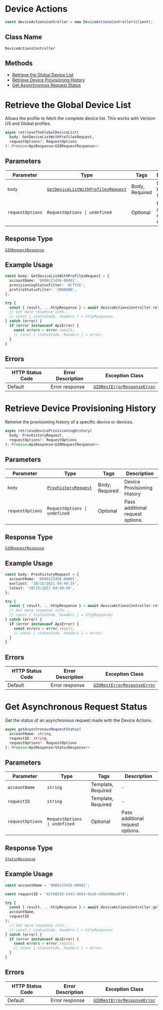 # Device Actions

```ts
const deviceActionsController = new DeviceActionsController(client);
```

## Class Name

`DeviceActionsController`

## Methods

* [Retrieve the Global Device List](../../doc/controllers/device-actions.md#retrieve-the-global-device-list)
* [Retrieve Device Provisioning History](../../doc/controllers/device-actions.md#retrieve-device-provisioning-history)
* [Get Asynchronous Request Status](../../doc/controllers/device-actions.md#get-asynchronous-request-status)


# Retrieve the Global Device List

Allows the profile to fetch the complete device list. This works with Verizon US and Global profiles.

```ts
async retrieveTheGlobalDeviceList(
  body: GetDeviceListWithProfilesRequest,
  requestOptions?: RequestOptions
): Promise<ApiResponse<GIORequestResponse>>
```

## Parameters

| Parameter | Type | Tags | Description |
|  --- | --- | --- | --- |
| `body` | [`GetDeviceListWithProfilesRequest`](../../doc/models/get-device-list-with-profiles-request.md) | Body, Required | Device Profile Query |
| `requestOptions` | `RequestOptions \| undefined` | Optional | Pass additional request options. |

## Response Type

[`GIORequestResponse`](../../doc/models/gio-request-response.md)

## Example Usage

```ts
const body: GetDeviceListWithProfilesRequest = {
  accountName: '0000123456-00001',
  provisioningStatusFilter: 'ACTIVE',
  profileStatusFilter: 'UNKNOWN',
};

try {
  const { result, ...httpResponse } = await deviceActionsController.retrieveTheGlobalDeviceList(body);
  // Get more response info...
  // const { statusCode, headers } = httpResponse;
} catch (error) {
  if (error instanceof ApiError) {
    const errors = error.result;
    // const { statusCode, headers } = error;
  }
}
```

## Errors

| HTTP Status Code | Error Description | Exception Class |
|  --- | --- | --- |
| Default | Error response | [`GIORestErrorResponseError`](../../doc/models/gio-rest-error-response-error.md) |


# Retrieve Device Provisioning History

Retreive the provisioning history of a specific device or devices.

```ts
async retrieveDeviceProvisioningHistory(
  body: ProvhistoryRequest,
  requestOptions?: RequestOptions
): Promise<ApiResponse<GIORequestResponse>>
```

## Parameters

| Parameter | Type | Tags | Description |
|  --- | --- | --- | --- |
| `body` | [`ProvhistoryRequest`](../../doc/models/provhistory-request.md) | Body, Required | Device Provisioning History |
| `requestOptions` | `RequestOptions \| undefined` | Optional | Pass additional request options. |

## Response Type

[`GIORequestResponse`](../../doc/models/gio-request-response.md)

## Example Usage

```ts
const body: ProvhistoryRequest = {
  accountName: '0000123456-00001',
  earliest: '10/15/2021 04:49:35',
  latest: '10/15/2021 04:49:49',
};

try {
  const { result, ...httpResponse } = await deviceActionsController.retrieveDeviceProvisioningHistory(body);
  // Get more response info...
  // const { statusCode, headers } = httpResponse;
} catch (error) {
  if (error instanceof ApiError) {
    const errors = error.result;
    // const { statusCode, headers } = error;
  }
}
```

## Errors

| HTTP Status Code | Error Description | Exception Class |
|  --- | --- | --- |
| Default | Error response | [`GIORestErrorResponseError`](../../doc/models/gio-rest-error-response-error.md) |


# Get Asynchronous Request Status

Get the status of an asynchronous request made with the Device Actions.

```ts
async getAsynchronousRequestStatus(
  accountName: string,
  requestID: string,
  requestOptions?: RequestOptions
): Promise<ApiResponse<StatusResponse>>
```

## Parameters

| Parameter | Type | Tags | Description |
|  --- | --- | --- | --- |
| `accountName` | `string` | Template, Required | - |
| `requestID` | `string` | Template, Required | - |
| `requestOptions` | `RequestOptions \| undefined` | Optional | Pass additional request options. |

## Response Type

[`StatusResponse`](../../doc/models/status-response.md)

## Example Usage

```ts
const accountName = '0000123456-00001';

const requestID = 'd1f08526-5443-4054-9a29-4456490ea9f8';

try {
  const { result, ...httpResponse } = await deviceActionsController.getAsynchronousRequestStatus(
  accountName,
  requestID
);
  // Get more response info...
  // const { statusCode, headers } = httpResponse;
} catch (error) {
  if (error instanceof ApiError) {
    const errors = error.result;
    // const { statusCode, headers } = error;
  }
}
```

## Errors

| HTTP Status Code | Error Description | Exception Class |
|  --- | --- | --- |
| Default | Error response | [`GIORestErrorResponseError`](../../doc/models/gio-rest-error-response-error.md) |


